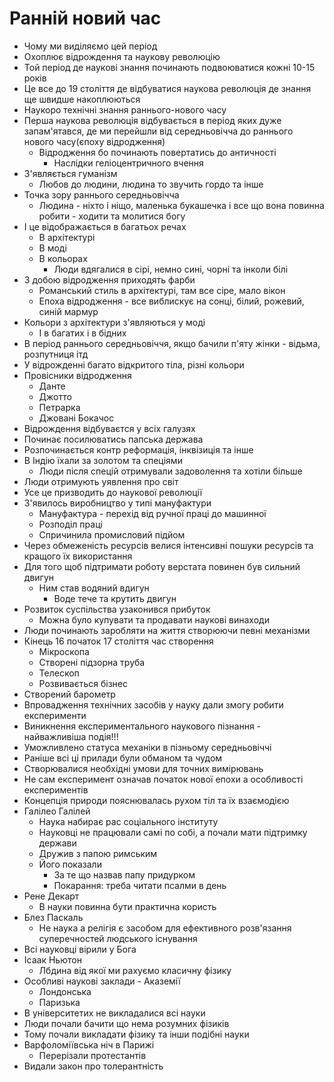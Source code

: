 # Ранній новий час
- Чому ми виділяємо цей період
- Охоплює відрождення та наукову революцію
- Той період де наукові знання починають подвоюватися кожні 10-15 років
- Це все до 19 століття де відбуватися наукова революція де знання ще швидше накоплюються
- Наукоро технічні знання раннього-нового часу
- Перша наукова революція відбувається в період яких дуже запам'ятався, де ми перейшли від середньовічча до раннього нового часу(єпоху відродження)
  - Відродження бо починають повертатись до античності
    - Наслідки геліоцентричного вчення
- З'являється гуманізм
  - Любов до людини, людина то звучить гордо та інше
- Точка зору раннього середньовічча
  - Людина - ніхто і ніщо, маленька букашечка і все що вона повинна робити - ходити та молитися богу
- І це відображається в багатьох речах
  - В архітектурі
  - В моді
  - В кольорах
    - Люди вдягалися в сірі, немно сині, чорні та інколи білі
- З добою відродження приходять фарби
  - Романський стиль в архітектурі, там все сіре, мало вікон
  - Епоха відродження - все виблискує на сонці, білий, рожевий, синій мармур
- Кольори з архітектури з'являються у моді
  - І в багатих і в бідних
- В період раннього середньовіччя, якщо бачили п'яту жінки - відьма, розпутниця ітд
- У відрожденні багато відкритого тіла, різні кольори
- Провісники відродження
  - Данте
  - Джотто
  - Петрарка
  - Джовані Бокачос
- Відрождення відбуваєтся у всіх галузях
- Починає посилюватись папська держава
- Розпочинається контр реформація, інквізиція та інше
- В Індію їхали за золотом та спеціями
  - Люди після спецій отримували задоволення та хотіли більше
- Люди отримують уявлення про світ 
- Усе це призводить до наукової революції 
- З'явилось виробництво у типі мануфактури
  - Мануфактура - перехід від ручної праці до машинної
  - Розподіл праці
  - Спричинила промисловий підйом
- Через обмеженість ресурсів велися інтенсивні пошуки ресурсів та кращого їх використання
- Для того щоб підтримати роботу верстата повинен був сильний двигун
  - Ним став водяний вдигун 
    - Воде тече та крутить двигун
- Розвиток суспільства узаконився прибуток
  - Можна було купувати та продавати наукові винаходи
- Люди починають заробляти на життя створюючи певні механізми
- Кінець 16 початок 17 століття час створення
  - Мікроскопа
  - Створені підзорна труба 
  - Телескоп
  - Розвивається бізнес
- Створений барометр
- Впровадження технічних засобів у науку дали змогу робити експерименти
- Виникнення експериментального наукового пізнання - найважливіша подія!!!
- Уможливлено статуса механіки в пізньому середньовіччі
- Раніше всі ці прилади були обманом та чудом
- Створювалися необхідні умови для точних вимірювань
- Не сам експеримент означав початок нової епохи а особливості експериментів
- Концепція природи пояснювалась рухом тіл та їх взаємодією
- Галілео Галілей
  - Наука набирає рас соціального інституту
  - Науковці не працювали самі по собі, а почали мати підтримку держави
  - Дружив з папою римським
  - Його показали 
    - За те що назвав папу придурком
    - Покарання: треба читати псалми в день 
- Рене Декарт
  - В науки повинна бути практична користь
- Блез Паскаль
  - Не наука а релігія є засобом для ефективного розв'язання суперечностей людського існування
- Всі науковці вірили у Бога
- Ісаак Ньютон
  - Лбдина від якої ми рахуємо класичну фізику 
- Особливі наукові заклади - Аказемії
  - Лондонська
  - Паризька
- В університетих не викладалися всі науки
- Люди почали бачити що нема розумних фізиків 
- Тому почали викладати фізику та інши подібні науки
- Варфоломіївська ніч в Парижі
  - Перерізали протестантів
- Видали закон про толерантність
